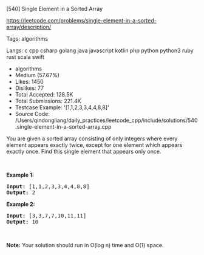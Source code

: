 [540] Single Element in a Sorted Array  

https://leetcode.com/problems/single-element-in-a-sorted-array/description/

Tags:   algorithms 

Langs:  c   cpp   csharp   golang   java   javascript   kotlin   php   python   python3   ruby   rust   scala   swift 

* algorithms
* Medium (57.67%)
* Likes:    1450
* Dislikes: 77
* Total Accepted:    128.5K
* Total Submissions: 221.4K
* Testcase Example:  '[1,1,2,3,3,4,4,8,8]'
* Source Code:       /Users/qindongliang/daily_practices/leetcode_cpp/include/solutions/540.single-element-in-a-sorted-array.cpp

<p>You are given a sorted array consisting of only integers where every element appears exactly twice, except for one element which appears exactly&nbsp;once. Find this single element that appears only once.</p>

<p>&nbsp;</p>

<p><b>Example 1:</b></p>

<pre>
<b>Input:</b> [1,1,2,3,3,4,4,8,8]
<b>Output:</b> 2
</pre>

<p><b>Example 2:</b></p>

<pre>
<b>Input:</b> [3,3,7,7,10,11,11]
<b>Output:</b> 10
</pre>

<p>&nbsp;</p>

<p><b>Note:</b> Your solution should run in O(log n) time and O(1) space.</p>

